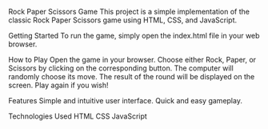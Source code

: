 Rock Paper Scissors Game
  This project is a simple implementation of the classic Rock Paper Scissors game using HTML, CSS, and JavaScript.

Getting Started
  To run the game, simply open the index.html file in your web browser.

How to Play
  Open the game in your browser.
  Choose either Rock, Paper, or Scissors by clicking on the corresponding button.
  The computer will randomly choose its move.
  The result of the round will be displayed on the screen.
  Play again if you wish!

Features
  Simple and intuitive user interface.
  Quick and easy gameplay.

Technologies Used
  HTML
  CSS
  JavaScript
